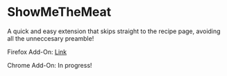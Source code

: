 # ShowMeTheMeat
A quick and easy extension that skips straight to the recipe page, avoiding all the unneccesary preamble!

Firefox Add-On: [Link](https://addons.mozilla.org/en-US/firefox/addon/show-me-the-meat/)

Chrome Add-On: In progress!
